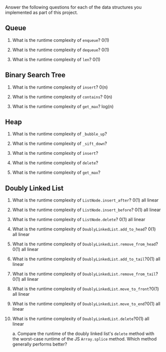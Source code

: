 Answer the following questions for each of the data structures you implemented as part of this project.

## Queue

1. What is the runtime complexity of `enqueue`? 0(1)

2. What is the runtime complexity of `dequeue`? 0(1)

3. What is the runtime complexity of `len`? 0(1)

## Binary Search Tree

1. What is the runtime complexity of `insert`? 0(n)

2. What is the runtime complexity of `contains`? 0(n)

3. What is the runtime complexity of `get_max`? log(n)

## Heap

1. What is the runtime complexity of `_bubble_up`?

2. What is the runtime complexity of `_sift_down`?

3. What is the runtime complexity of `insert`?

4. What is the runtime complexity of `delete`?

5. What is the runtime complexity of `get_max`?

## Doubly Linked List

1. What is the runtime complexity of `ListNode.insert_after`? 0(1) all linear

2. What is the runtime complexity of `ListNode.insert_before`? 0(1) all linear

3. What is the runtime complexity of `ListNode.delete`? 0(1) all linear

4. What is the runtime complexity of `DoublyLinkedList.add_to_head`? 0(1) all linear

5. What is the runtime complexity of `DoublyLinkedList.remove_from_head`?0(1) all linear

6. What is the runtime complexity of `DoublyLinkedList.add_to_tail`?0(1) all linear

7. What is the runtime complexity of `DoublyLinkedList.remove_from_tail`?0(1) all linear

8. What is the runtime complexity of `DoublyLinkedList.move_to_front`?0(1) all linear

9. What is the runtime complexity of `DoublyLinkedList.move_to_end`?0(1) all linear

10. What is the runtime complexity of `DoublyLinkedList.delete`?0(1) all linear

    a. Compare the runtime of the doubly linked list's `delete` method with the worst-case runtime of the JS `Array.splice` method. Which method generally performs better?